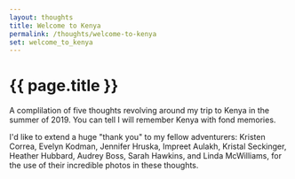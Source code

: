 ```yaml
---
layout: thoughts
title: Welcome to Kenya
permalink: /thoughts/welcome-to-kenya
set: welcome_to_kenya
---
```


<h1>{{ page.title }}</h1>

A complilation of five thoughts revolving around my trip to Kenya in the summer of 2019. You can tell I will remember Kenya with fond memories.

I'd like to extend a huge "thank you" to my fellow adventurers: Kristen Correa, Evelyn Kodman, Jennifer Hruska, Impreet Aulakh, Kristal Seckinger, Heather Hubbard, Audrey Boss, Sarah Hawkins, and Linda McWilliams, for the use of their incredible photos in these thoughts.
